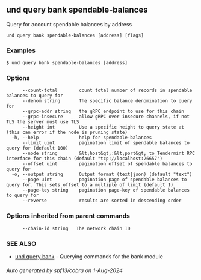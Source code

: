 ## und query bank spendable-balances

Query for account spendable balances by address

```
und query bank spendable-balances [address] [flags]
```

### Examples

```
$ und query bank spendable-balances [address]
```

### Options

```
      --count-total        count total number of records in spendable balances to query for
      --denom string       The specific balance denomination to query for
      --grpc-addr string   the gRPC endpoint to use for this chain
      --grpc-insecure      allow gRPC over insecure channels, if not TLS the server must use TLS
      --height int         Use a specific height to query state at (this can error if the node is pruning state)
  -h, --help               help for spendable-balances
      --limit uint         pagination limit of spendable balances to query for (default 100)
      --node string        &lt;host&gt;:&lt;port&gt; to Tendermint RPC interface for this chain (default "tcp://localhost:26657")
      --offset uint        pagination offset of spendable balances to query for
  -o, --output string      Output format (text|json) (default "text")
      --page uint          pagination page of spendable balances to query for. This sets offset to a multiple of limit (default 1)
      --page-key string    pagination page-key of spendable balances to query for
      --reverse            results are sorted in descending order
```

### Options inherited from parent commands

```
      --chain-id string   The network chain ID
```

### SEE ALSO

* [und query bank](und_query_bank.md)	 - Querying commands for the bank module

###### Auto generated by spf13/cobra on 1-Aug-2024
